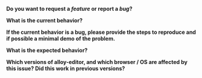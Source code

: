 **Do you want to request a _feature_ or report a _bug_?**

**What is the current behavior?**

**If the current behavior is a bug, please provide the steps to reproduce and if possible a minimal demo of the problem.**

**What is the expected behavior?**

**Which versions of alloy-editor, and which browser / OS are affected by this issue? Did this work in previous versions?**
